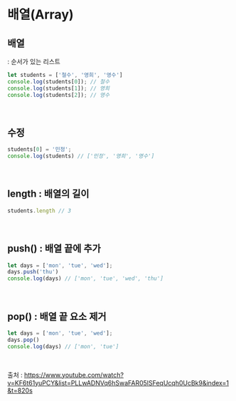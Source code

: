 # 배열(Array) 

## 배열 
: 순서가 있는 리스트  
  ```javascript
  let students = ['철수', '영희', '영수']
  console.log(students[0]); // 철수
  console.log(students[1]); // 영희
  console.log(students[2]); // 영수
  ```
<br>

## 수정
  ```javascript
  students[0] = '민정';
  console.log(students) // ['민정', '영희', '영수']
  ```
<br>

## length : 배열의 길이
  ```javascript
  students.length // 3
  ```
<br>

## push() : 배열 끝에 추가
  ``` javascript 
  let days = ['mon', 'tue', 'wed'];
  days.push('thu')
  console.log(days) // ['mon', 'tue', 'wed', 'thu']
  ```  
<br>

## pop() : 배열 끝 요소 제거
  ```javascript
  let days = ['mon', 'tue', 'wed'];  
  days.pop()
  console.log(days) // ['mon', 'tue']
  ```    
<br>

출처 : https://www.youtube.com/watch?v=KF6t61yuPCY&list=PLLwADNVq6hSwaFAR05lSFeqUcqh0UcBk9&index=1&t=820s
    